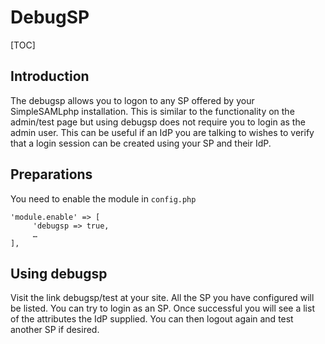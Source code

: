 # DebugSP

[TOC]

## Introduction

The debugsp allows you to logon to any SP offered by your SimpleSAMLphp installation.
This is similar to the functionality on the admin/test page but using debugsp does not
require you to login as the admin user. This can be useful if an IdP you are talking to
wishes to verify that a login session can be created using your SP and their IdP.


## Preparations

You need to enable the module in `config.php`

```shell
'module.enable' => [
     'debugsp => true,
     …
],
```

## Using debugsp

Visit the link debugsp/test at your site. All the SP you have configured will be listed.
You can try to login as an SP. Once successful you will see a list of the attributes the
IdP supplied. You can then logout again and test another SP if desired.
